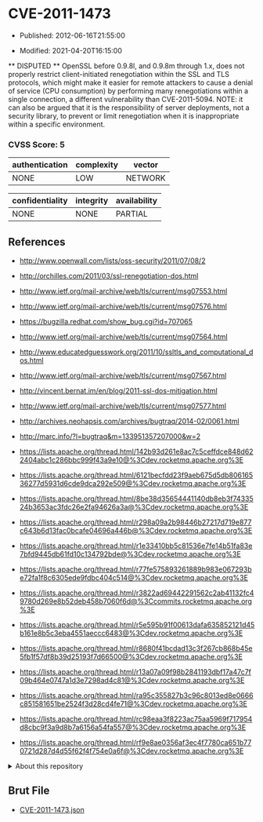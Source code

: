 # CVE-2011-1473

- Published: 2012-06-16T21:55:00

- Modified: 2021-04-20T16:15:00

** DISPUTED ** OpenSSL before 0.9.8l, and 0.9.8m through 1.x, does not properly restrict client-initiated renegotiation within the SSL and TLS protocols, which might make it easier for remote attackers to cause a denial of service (CPU consumption) by performing many renegotiations within a single connection, a different vulnerability than CVE-2011-5094.  NOTE: it can also be argued that it is the responsibility of server deployments, not a security library, to prevent or limit renegotiation when it is inappropriate within a specific environment.

### CVSS Score: **5**

| authentication | complexity | vector |
| --- | --- | --- |
| NONE | LOW | NETWORK |

| confidentiality | integrity | availability |
| --- | --- | --- |
| NONE | NONE | PARTIAL |

## References

* http://www.openwall.com/lists/oss-security/2011/07/08/2

* http://orchilles.com/2011/03/ssl-renegotiation-dos.html

* http://www.ietf.org/mail-archive/web/tls/current/msg07553.html

* http://www.ietf.org/mail-archive/web/tls/current/msg07576.html

* https://bugzilla.redhat.com/show_bug.cgi?id=707065

* http://www.ietf.org/mail-archive/web/tls/current/msg07564.html

* http://www.educatedguesswork.org/2011/10/ssltls_and_computational_dos.html

* http://www.ietf.org/mail-archive/web/tls/current/msg07567.html

* http://vincent.bernat.im/en/blog/2011-ssl-dos-mitigation.html

* http://www.ietf.org/mail-archive/web/tls/current/msg07577.html

* http://archives.neohapsis.com/archives/bugtraq/2014-02/0061.html

* http://marc.info/?l=bugtraq&m=133951357207000&w=2

* https://lists.apache.org/thread.html/142b93d261e8ac7c5ceffdce848d622404abc1c286bbc999f43a9e10@%3Cdev.rocketmq.apache.org%3E

* https://lists.apache.org/thread.html/6121becfdd23f9aeb675d5db80616536277d5931d6cde9dca292e509@%3Cdev.rocketmq.apache.org%3E

* https://lists.apache.org/thread.html/8be38d35654441140db8eb3f7433524b3653ac3fdc26e2fa94626a3a@%3Cdev.rocketmq.apache.org%3E

* https://lists.apache.org/thread.html/r298a09a2b98446b27217d719e877c643b6d13fac0bcafe04696a446b@%3Cdev.rocketmq.apache.org%3E

* https://lists.apache.org/thread.html/r1e33410bb5c81536e7fe14b51fa83e7bfd9445db61fd10c134792bde@%3Cdev.rocketmq.apache.org%3E

* https://lists.apache.org/thread.html/r77fe575893261889b983e067293be72fa1f8c6305ede9fdbc404c514@%3Cdev.rocketmq.apache.org%3E

* https://lists.apache.org/thread.html/r3822ad69442291562c2ab41132fc49780d269e8b52deb458b7060f6d@%3Ccommits.rocketmq.apache.org%3E

* https://lists.apache.org/thread.html/r5e595b91f00613dafa635852121d45b161e8b5c3eba4551aeccc6483@%3Cdev.rocketmq.apache.org%3E

* https://lists.apache.org/thread.html/r8680f41bcdad13c3f267cb868b45e5fb1f57df8b39d25193f7d66500@%3Cdev.rocketmq.apache.org%3E

* https://lists.apache.org/thread.html/r13a07a09f98b2841193dbf17a47c7f09b464e0747a1d3e7298ad4c81@%3Cdev.rocketmq.apache.org%3E

* https://lists.apache.org/thread.html/ra95c355827b3c96c8013ed8e0666c851581651be2524f3d28cd4fe71@%3Cdev.rocketmq.apache.org%3E

* https://lists.apache.org/thread.html/rc98eaa3f8223ac75aa5969f717954d8cbc9f3a9d8b7a6156a54fa557@%3Cdev.rocketmq.apache.org%3E

* https://lists.apache.org/thread.html/rf9e8ae0356af3ec4f7780ca651b770721d287d4d55f62f4f754e0a6f@%3Cdev.rocketmq.apache.org%3E

<details>
<summary>About this repository</summary> 

  This repository is part of the project [Live Hack CVE](https://github.com/Live-Hack-CVE). Main website can be found [www.live-hack.org](https://www.live-hack.org) 
  
  Made by [Sn0wAlice](https://github.com/Sn0wAlice) for the people that care about security and need to have a feed of the latest CVEs. Hope you enjoy it, don't forget to star the repo and follow me on [Twitter](https://twitter.com/Sn0wAlice) and [Github](https://github.com/Sn0wAlice). And that is my [personnal website](https://www.alice-snow.me/)

  - [Home Page](https://github.com/Live-Hack-CVE)
  - [Framework](https://github.com/Live-Hack-CVE/cve-framework)
  - [CVE database](https://github.com/Live-Hack-CVE/full_database)
  - [Changelog](https://github.com/Live-Hack-CVE/Changelog)
</details>

## Brut File

* [CVE-2011-1473.json](https://raw.githubusercontent.com/Live-Hack-CVE/full_database/main/cves/2011/CVE-2011-1473.json)

